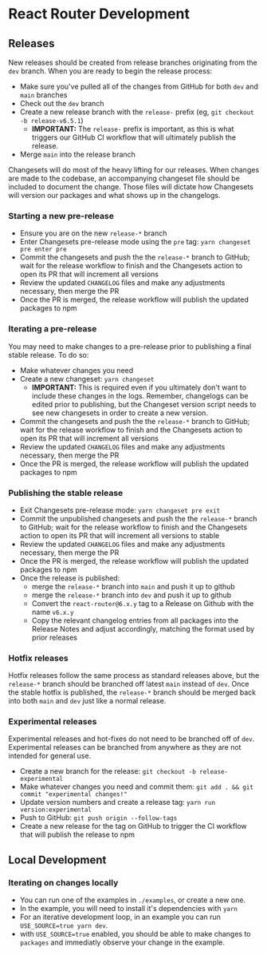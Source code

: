 # React Router Development

## Releases

New releases should be created from release branches originating from the `dev` branch. When you are ready to begin the release process:

- Make sure you've pulled all of the changes from GitHub for both `dev` and `main` branches
- Check out the `dev` branch
- Create a new release branch with the `release-` prefix (eg, `git checkout -b release-v6.5.1`)
  - **IMPORTANT:** The `release-` prefix is important, as this is what triggers our GitHub CI workflow that will ultimately publish the release.
- Merge `main` into the release branch

Changesets will do most of the heavy lifting for our releases. When changes are made to the codebase, an accompanying changeset file should be included to document the change. Those files will dictate how Changesets will version our packages and what shows up in the changelogs.

### Starting a new pre-release

- Ensure you are on the new `release-*` branch
- Enter Changesets pre-release mode using the `pre` tag: `yarn changeset pre enter pre`
- Commit the changesets and push the the `release-*` branch to GitHub; wait for the release workflow to finish and the Changesets action to open its PR that will increment all versions
- Review the updated `CHANGELOG` files and make any adjustments necessary, then merge the PR
- Once the PR is merged, the release workflow will publish the updated packages to npm

### Iterating a pre-release

You may need to make changes to a pre-release prior to publishing a final stable release. To do so:

- Make whatever changes you need
- Create a new changeset: `yarn changeset`
  - **IMPORTANT:** This is required even if you ultimately don't want to include these changes in the logs. Remember, changelogs can be edited prior to publishing, but the Changeset version script needs to see new changesets in order to create a new version.
- Commit the changesets and push the the `release-*` branch to GitHub; wait for the release workflow to finish and the Changesets action to open its PR that will increment all versions
- Review the updated `CHANGELOG` files and make any adjustments necessary, then merge the PR
- Once the PR is merged, the release workflow will publish the updated packages to npm

### Publishing the stable release

- Exit Changesets pre-release mode: `yarn changeset pre exit`
- Commit the unpublished changesets and push the the `release-*` branch to GitHub; wait for the release workflow to finish and the Changesets action to open its PR that will increment all versions to stable
- Review the updated `CHANGELOG` files and make any adjustments necessary, then merge the PR
- Once the PR is merged, the release workflow will publish the updated packages to npm
- Once the release is published:
  - merge the `release-*` branch into `main` and push it up to github
  - merge the `release-*` branch into `dev` and push it up to github
  - Convert the `react-router@6.x.y` tag to a Release on Github with the name `v6.x.y`
  - Copy the relevant changelog entries from all packages into the Release Notes and adjust accordingly, matching the format used by prior releases

### Hotfix releases

Hotfix releases follow the same process as standard releases above, but the `release-*` branch should be branched off latest `main` instead of `dev`. Once the stable hotfix is published, the `release-*` branch should be merged back into both `main` and `dev` just like a normal release.

### Experimental releases

Experimental releases and hot-fixes do not need to be branched off of `dev`. Experimental releases can be branched from anywhere as they are not intended for general use.

- Create a new branch for the release: `git checkout -b release-experimental`
- Make whatever changes you need and commit them: `git add . && git commit "experimental changes!"`
- Update version numbers and create a release tag: `yarn run version:experimental`
- Push to GitHub: `git push origin --follow-tags`
- Create a new release for the tag on GitHub to trigger the CI workflow that will publish the release to npm

## Local Development

### Iterating on changes locally

- You can run one of the examples in `./examples`, or create a new one.
- In the example, you will need to install it's dependencies with `yarn`
- For an iterative development loop, in an example you can run `USE_SOURCE=true yarn dev`.
- with `USE_SOURCE=true` enabled, you should be able to make changes to `packages` and immediatly observe your change in the example.
